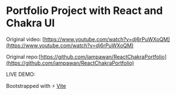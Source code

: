 # Portfolio Project with React and Chakra UI

Original video: [https://www.youtube.com/watch?v=dj6rPuWXoQM](https://www.youtube.com/watch?v=dj6rPuWXoQM)

Original repo:[https://github.com/iampawan/ReactChakraPortfolio](https://github.com/iampawan/ReactChakraPortfolio)

LIVE DEMO: []()

Bootstrapped with ⚡ [Vite](https://vitejs.dev/guide/#scaffolding-your-first-vite-project)
